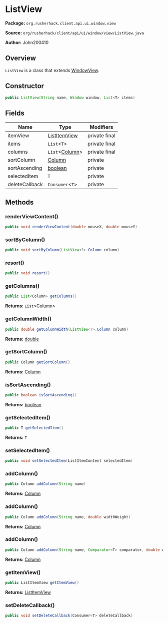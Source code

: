 # ListView

**Package:** `org.rusherhack.client.api.ui.window.view`

**Source:** `org/rusherhack/client/api/ui/window/view/ListView.java`

**Author:** John200410



## Overview

`ListView` is a class that extends [WindowView](/client/api/ui/window/view/WindowView.md).

## Constructor

```java
public ListView(String name, Window window, List<T> items)
```

## Fields

| Name | Type | Modifiers |
|------|------|----------|
| itemView | [ListItemView](/client/api/ui/window/view/ListItemView.md) | private final |
| items | `List`<`T`> | private final |
| columns | `List`<[Column](/client/api/ui/window/view/Column.md)> | private final |
| sortColumn | [Column](/client/api/ui/window/view/Column.md) | private |
| sortAscending | [boolean](https://docs.oracle.com/en/java/javase/21/docs/api/java.base/java/lang/Boolean.html) | private |
| selectedItem | `T` | private |
| deleteCallback | `Consumer`<`T`> | private |


## Methods

### renderViewContent()

```java
public void renderViewContent(double mouseX, double mouseY)
```

### sortByColumn()

```java
public void sortByColumn(ListView<?>.Column column)
```

### resort()

```java
public void resort()
```

### getColumns()

```java
public List<Column> getColumns()
```

**Returns:** `List`<[Column](/client/api/ui/window/view/Column.md)>

### getColumnWidth()

```java
public double getColumnWidth(ListView<?>.Column column)
```

**Returns:** [double](https://docs.oracle.com/en/java/javase/21/docs/api/java.base/java/lang/Double.html)

### getSortColumn()

```java
public Column getSortColumn()
```

**Returns:** [Column](/client/api/ui/window/view/Column.md)

### isSortAscending()

```java
public boolean isSortAscending()
```

**Returns:** [boolean](https://docs.oracle.com/en/java/javase/21/docs/api/java.base/java/lang/Boolean.html)

### getSelectedItem()

```java
public T getSelectedItem()
```

**Returns:** `T`

### setSelectedItem()

```java
public void setSelectedItem(ListItemContent selectedItem)
```

### addColumn()

```java
public Column addColumn(String name)
```

**Returns:** [Column](/client/api/ui/window/view/Column.md)

### addColumn()

```java
public Column addColumn(String name, double widthWeight)
```

**Returns:** [Column](/client/api/ui/window/view/Column.md)

### addColumn()

```java
public Column addColumn(String name, Comparator<T> comparator, double widthWeight)
```

**Returns:** [Column](/client/api/ui/window/view/Column.md)

### getItemView()

```java
public ListItemView getItemView()
```

**Returns:** [ListItemView](/client/api/ui/window/view/ListItemView.md)

### setDeleteCallback()

```java
public void setDeleteCallback(Consumer<T> deleteCallback)
```

